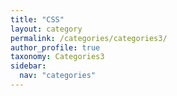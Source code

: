 ```yaml
---
title: "CSS"
layout: category
permalink: /categories/categories3/
author_profile: true
taxonomy: Categories3
sidebar:
  nav: "categories"
---
```

